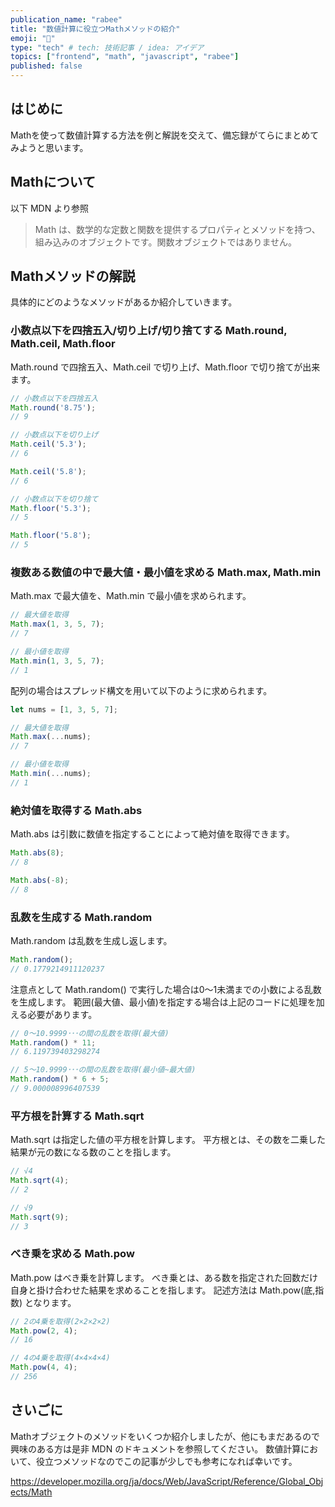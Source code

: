 ```yaml
---
publication_name: "rabee"
title: "数値計算に役立つMathメソッドの紹介"
emoji: "🌟"
type: "tech" # tech: 技術記事 / idea: アイデア
topics: ["frontend", "math", "javascript", "rabee"]
published: false
---
```

## はじめに
Mathを使って数値計算する方法を例と解説を交えて、備忘録がてらにまとめてみようと思います。

## Mathについて
以下 MDN より参照
> Math は、数学的な定数と関数を提供するプロパティとメソッドを持つ、組み込みのオブジェクトです。関数オブジェクトではありません。

## Mathメソッドの解説
具体的にどのようなメソッドがあるか紹介していきます。

### 小数点以下を四捨五入/切り上げ/切り捨てする Math.round, Math.ceil, Math.floor

Math.round で四捨五入、Math.ceil で切り上げ、Math.floor で切り捨てが出来ます。

```js
// 小数点以下を四捨五入
Math.round('8.75');
// 9

// 小数点以下を切り上げ
Math.ceil('5.3');
// 6

Math.ceil('5.8');
// 6

// 小数点以下を切り捨て
Math.floor('5.3');
// 5

Math.floor('5.8');
// 5
```

### 複数ある数値の中で最大値・最小値を求める Math.max, Math.min

Math.max で最大値を、Math.min で最小値を求められます。

```js
// 最大値を取得
Math.max(1, 3, 5, 7);
// 7

// 最小値を取得
Math.min(1, 3, 5, 7);
// 1
```

配列の場合はスプレッド構文を用いて以下のように求められます。
```js
let nums = [1, 3, 5, 7];

// 最大値を取得
Math.max(...nums);
// 7

// 最小値を取得
Math.min(...nums);
// 1
```

### 絶対値を取得する Math.abs

Math.abs は引数に数値を指定することによって絶対値を取得できます。

```js
Math.abs(8);
// 8

Math.abs(-8);
// 8
```

### 乱数を生成する Math.random

Math.random は乱数を生成し返します。

```js
Math.random();
// 0.1779214911120237
```

注意点として Math.random() で実行した場合は0〜1未満までの小数による乱数を生成します。
範囲(最大値、最小値)を指定する場合は上記のコードに処理を加える必要があります。

```js
// 0〜10.9999･･･の間の乱数を取得(最大値)
Math.random() * 11;
// 6.119739403298274

// 5〜10.9999･･･の間の乱数を取得(最小値~最大値)
Math.random() * 6 + 5;
// 9.000008996407539
```

### 平方根を計算する Math.sqrt

Math.sqrt は指定した値の平方根を計算します。
平方根とは、その数を二乗した結果が元の数になる数のことを指します。

```js
// √4
Math.sqrt(4);
// 2

// √9
Math.sqrt(9);
// 3
```

### べき乗を求める Math.pow

Math.pow はべき乗を計算します。
べき乗とは、ある数を指定された回数だけ自身と掛け合わせた結果を求めることを指します。
記述方法は Math.pow(底,指数) となります。

```js
// 2の4乗を取得(2×2×2×2)
Math.pow(2, 4);
// 16

// 4の4乗を取得(4×4×4×4)
Math.pow(4, 4);
// 256
```

## さいごに
Mathオブジェクトのメソッドをいくつか紹介しましたが、他にもまだあるので興味のある方は是非 MDN のドキュメントを参照してください。
数値計算において、役立つメソッドなのでこの記事が少しでも参考になれば幸いです。

https://developer.mozilla.org/ja/docs/Web/JavaScript/Reference/Global_Objects/Math